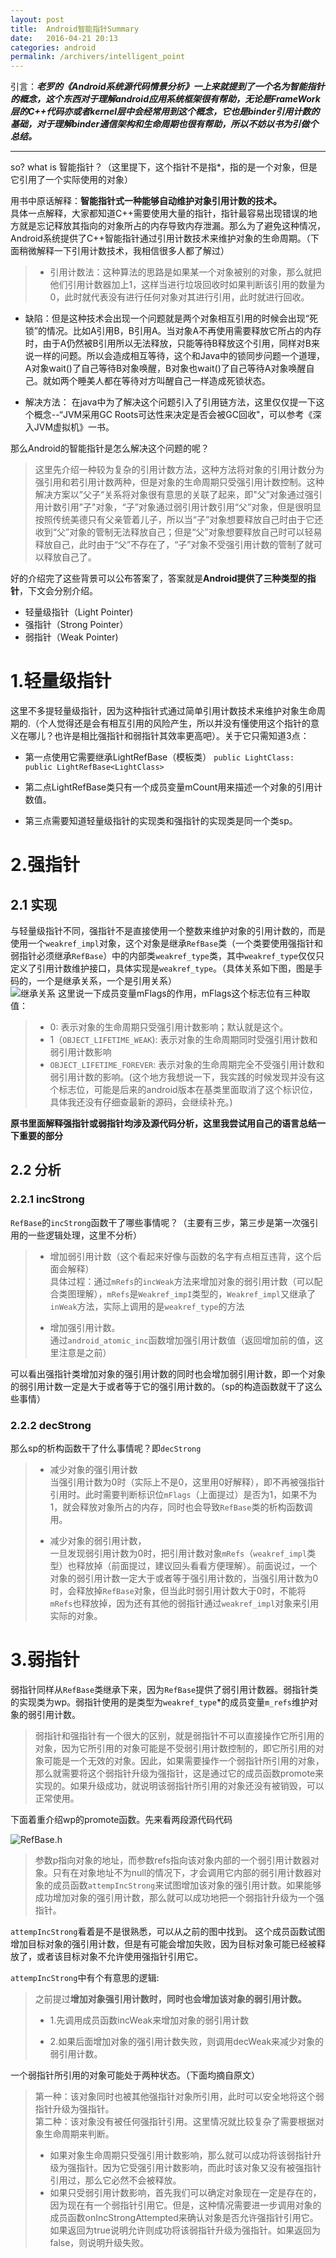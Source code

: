 ```yaml
---
layout: post
title:  Android智能指针Summary
date:   2016-04-21 20:13
categories: android
permalink: /archivers/intelligent_point
---
```


引言：***老罗的《Android系统源代码情景分析》一上来就提到了一个名为智能指针的概念，这个东西对于理解android应用系统框架很有帮助，无论是FrameWork层的C++代码亦或者kernel层中会经常用到这个概念，它也是binder引用计数的基础，对于理解binder通信架构和生命周期也很有帮助，所以不妨以书为引做个总结。***

----
so? what is 智能指针？（这里提下，这个指针不是指*，指的是一个对象，但是它引用了一个实际使用的对象）  

用书中原话解释：**智能指针式一种能够自动维护对象引用计数的技术。**    
具体一点解释，大家都知道C++需要使用大量的指针，指针最容易出现错误的地方就是忘记释放其指向的对象所占的内存导致内存泄漏。那么为了避免这种情况，Android系统提供了C++智能指针通过引用计数技术来维护对象的生命周期。（下面稍微解释一下引用计数技术，我相信很多人都了解过）    
> - 引用计数法：这种算法的思路是如果某一个对象被别的对象，那么就把他们引用计数器加上1，这样当进行垃圾回收时如果判断该引用的数量为0，此时就代表没有进行任何对象对其进行引用，此时就进行回收。   
> 
- 缺陷：但是这种技术会出现一个问题就是两个对象相互引用的时候会出现“死锁”的情况。比如A引用B，B引用A。当对象A不再使用需要释放它所占的内存时，由于A仍然被B引用所以无法释放，只能等待B释放这个引用，同样对B来说一样的问题。所以会造成相互等待，这个和Java中的锁同步问题一个道理，A对象wait()了自己等待B对象唤醒，B对象也wait()了自己等待A对象唤醒自己。就如两个睡美人都在等待对方叫醒自己一样造成死锁状态。  
>   
- 解决方法：
在java中为了解决这个问题引入了引用链方法，这里仅仅提一下这个概念--“JVM采用GC Roots可达性来决定是否会被GC回收"，可以参考《深入JVM虚拟机》一书。    

那么Android的智能指针是怎么解决这个问题的呢？
> 这里先介绍一种较为复杂的引用计数方法，这种方法将对象的引用计数分为强引用和若引用计数两种，但是对象的生命周期只受强引用计数控制。这种解决方案以”父子“关系将对象很有意思的关联了起来，即"父”对象通过强引用计数引用”子"对象，“子”对象通过弱引用计数引用“父”对象，但是很明显按照传统美德只有父亲管着儿子，所以当“子”对象想要释放自己时由于它还收到“父”对象的管制无法释放自己；但是“父”对象想要释放自己时可以轻易释放自己，此时由于“父”不存在了，“子”对象不受强引用计数的管制了就可以释放自己了。   

好的介绍完了这些背景可以公布答案了，答案就是**Android提供了三种类型的指针**，下文会分别介绍。  

- 轻量级指针（Light Pointer)
- 强指针（Strong Pointer）
- 弱指针（Weak Pointer)

# 1.轻量级指针
这里不多提轻量级指针，因为这种指针式通过简单引用计数技术来维护对象生命周期的.（个人觉得还是会有相互引用的风险产生，所以并没有懂使用这个指针的意义在哪儿？也许是相比强指针和弱指针其效率更高吧）。关于它只需知道3点：

- 第一点使用它需要继承LightRefBase（模板类）
`public LightClass: public LightRefBase<LightClass>`

- 第二点LightRefBase类只有一个成员变量mCount用来描述一个对象的引用计数值。

- 第三点需要知道轻量级指针的实现类和强指针的实现类是同一个类sp。

# 2.强指针
## 2.1 实现
与轻量级指针不同，强指针不是直接使用一个整数来维护对象的引用计数的，而是使用一个`weakref_impl`对象，这个对象是继承`RefBase`类（一个类要使用强指针和弱指针必须继承`RefBase`）中的内部类`weakref_type`类，其中`weakref_type`仅仅只定义了引用计数维护接口，具体实现是`weakref_type`。（具体关系如下图，图是手码的，一个是继承关系，一个是引用关系）    
![继承关系](http://upload-images.jianshu.io/upload_images/1420306-ecb66dcd959ca55d.png?imageMogr2/auto-orient/strip%7CimageView2/2/w/1240)
这里说一下成员变量mFlags的作用，mFlags这个标志位有三种取值：
> - 0: 表示对象的生命周期只受强引用计数影响；默认就是这个。
> - 1（`OBJECT_LIFETIME_WEAK`): 表示对象的生命周期同时受强引用计数和弱引用计数影响
> - `OBJECT_LIFETIME_FOREVER`: 表示对象的生命周期完全不受强引用计数和弱引用计数的影响。(这个地方我想说一下，我实践的时候发现并没有这个标志位，可能是后来的android版本在基类里面取消了这个标识位，具体我还没有仔细查最新的源码，会继续补充。)     

**原书里面解释强指针或弱指针均涉及源代码分析，这里我尝试用自己的语言总结一下重要的部分**
## 2.2 分析
### 2.2.1 incStrong
`RefBase`的`incStrong`函数干了哪些事情呢？（主要有三步，第三步是第一次强引用的一些逻辑处理，这里不分析）   

>- 增加弱引用计数（这个看起来好像与函数的名字有点相互违背，这个后面会解释）   
>具体过程：通过`mRefs`的`incWeak`方法来增加对象的弱引用计数（可以配合类图理解），`mRefs`是`Weakref_impI`类型的，`Weakref_impl`又继承了`inWeak`方法，实际上调用的是`weakref_type`的方法
>
>- 增加强引用计数。    
> 通过`android_atomic_inc`函数增加强引用计数值（返回增加前的值，这里注意是之前）

可以看出强指针类增加对象的强引用计数的同时也会增加弱引用计数，即一个对象的弱引用计数一定是大于或者等于它的强引用计数的。（sp的构造函数就干了这么些事情）    


### 2.2.2 decStrong
那么sp的析构函数干了什么事情呢？即`decStrong`
>
>- 减少对象的强引用计数  
>当强引用计数为0时（实际上不是0，这里用0好解释），即不再被强指针引用时。此时需要判断标识位`mFlags`（上面提过）是否为1，如果不为1，就会释放对象所占的内存，同时也会导致`RefBase`类的析构函数调用。
>
>- 减少对象的弱引用计数，    
>一旦发现弱引用计数为0时，把引用计数对象`mRefs`（`weakref_impl`类型）也释放掉（前面提过，建议回头看看方便理解）。前面说过，一个对象的弱引用计数一定大于或者等于强引用计数的，当强引用计数为0时，会释放掉`RefBase`对象，但当此时弱引用计数大于0时，不能将`mRefs`也释放掉，因为还有其他的弱指针通过`weakref_impl`对象来引用实际的对象。

# 3.弱指针
弱指针同样从`RefBase`类继承下来，因为`RefBase`提供了弱引用计数器。弱指针类的实现类为wp。弱指针使用的是类型为`weakref_type`*的成员变量`m_refs`维护对象的弱引用计数。    
> 弱指针和强指针有一个很大的区别，就是弱指针不可以直接操作它所引用的对象，因为它所引用的对象可能是不受弱引用计数控制的，即它所引用的对象可能是一个无效的对象。因此，如果需要操作一个弱指针所引用的对象，那么就需要将这个弱指针升级为强指针，这是通过它的成员函数promote来实现的。如果升级成功，就说明该弱指针所引用的对象还没有被销毁，可以正常使用。    

下面着重介绍wp的promote函数。先来看两段源代码代码   

![RefBase.h](http://upload-images.jianshu.io/upload_images/1420306-450141a3f0ebc40a.png?imageMogr2/auto-orient/strip%7CimageView2/2/w/1240)
> 参数p指向对象的地址，而参数refs指向该对象内部的一个弱引用计数器对象。只有在对象地址不为null的情况下，才会调用它内部的弱引用计数器对象的成员函数`attempIncStrong`来试图增加该对象的强引用计数。如果能够成功增加对象的强引用计数，那么就可以成功地把一个弱指针升级为一个强指针。   

`attempIncStrong`看着是不是很熟悉，可以从之前的图中找到。
这个成员函数试图增加目标对象的强引用计数，但是有可能会增加失败，因为目标对象可能已经被释放了，或者该目标对象不允许使用强指针引用它。   

`attempIncStrong`中有个有意思的逻辑:
> 之前提过**增加对象强引用计数时，同时也会增加该对象的弱引用计数。**    
> 
> - 1.先调用成员函数incWeak来增加对象的弱引用计数
>                                                             
> - 2.如果后面增加对象的强引用计数失败，则调用decWeak来减少对象的弱引用计数。

一个弱指针所引用的对象可能处于两种状态。（下面均摘自原文）
>第一种：该对象同时也被其他强指针对象所引用，此时可以安全地将这个弱指针升级为强指针。  
>第二种：该对象没有被任何强指针引用。这里情况就比较复杂了需要根据对象生命周期来判断。
>  
>- 如果对象生命周期只受强引用计数影响，那么就可以成功将该弱指针升级为强指针。因为它受强引用计数影响，而此时该对象又没有被强指针引用过，那么它必然不会被释放。
>- 如果只受弱引用计数影响，首先我们可以确定对象现在一定是存在的，因为现在有一个弱指针引用它。但是，这种情况需要进一步调用对象的成员函数onIncStrongAttempted来确认对象是否允许强指针引用它。如果返回为true说明允许则成功将该弱指针升级为强指针。如果返回为false，则说明升级失败。